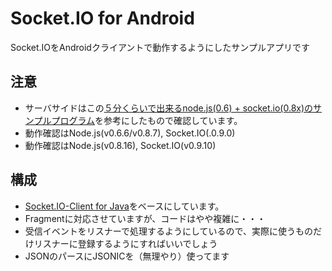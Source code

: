Socket.IO for Android
=============

Socket.IOをAndroidクライアントで動作するようにしたサンプルアプリです

注意
-------

* サーバサイドはこの[５分くらいで出来るnode.js(0.6) + socket.io(0.8x)のサンプルプログラム](http://d.hatena.ne.jp/replication/20111108/1320762287)を参考にしたもので確認しています。
* 動作確認はNode.js(v0.6.6/v0.8.7), Socket.IO(.0.9.0)
* 動作確認はNode.js(v0.8.16), Socket.IO(v0.9.10)

構成
------------

* [Socket.IO-Client for Java](https://github.com/Gottox/socket.io-java-client)をベースにしています。
* Fragmentに対応させていますが、コードはやや複雑に・・・
* 受信イベントをリスナーで処理するようにしているので、実際に使うものだけリスナーに登録するようにすればいいでしょう
* JSONのパースにJSONICを（無理やり）使ってます